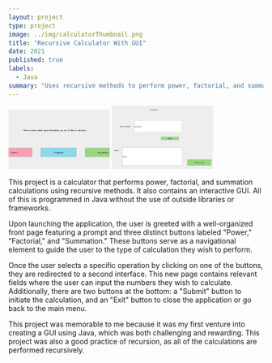 ```yaml
---
layout: project
type: project
image: ../img/calculatorThumbnail.png
title: "Recursive Calculator With GUI"
date: 2021
published: true
labels:
  - Java
summary: "Uses recursive methods to perform power, factorial, and summation calculations. Interacts with user using an interactive GUI"
---
```


<div class="text-center p-4">
  <img width="200px" src="../img/javacalculator1.PNG" class="img-thumbnail" >
  <img width="200px" src="../img/javacalculator2.PNG" class="img-thumbnail" >
</div>

This project is a calculator that performs power, factorial, and summation calculations using recursive methods. It also contains an interactive GUI. All of this is programmed in Java without the use of outside libraries or frameworks.<br>

Upon launching the application, the user is greeted with a well-organized front page featuring a prompt and three distinct buttons labeled "Power," "Factorial," and "Summation." These buttons serve as a navigational element to guide the user to the type of calculation they wish to perform.<br>

Once the user selects a specific operation by clicking on one of the buttons, they are redirected to a second interface. This new page contains relevant fields where the user can input the numbers they wish to calculate. Additionally, there are two buttons at the bottom: a "Submit" button to initiate the calculation, and an "Exit" button to close the application or go back to the main menu.<br>

This project was memorable to me because it was my first venture into creating a GUI using Java, which was both challenging and rewarding. This project was also a good practice of recursion, as all of the calculations are performed recursively.
